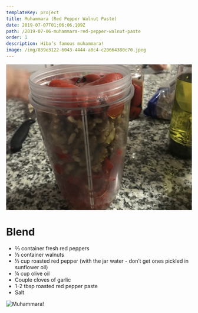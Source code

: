```yaml
---
templateKey: project
title: Muhammara (Red Pepper Walnut Paste)
date: 2019-07-07T01:06:06.109Z
path: /2019-07-06-muhammara-red-pepper-walnut-paste
order: 1
description: Hiba’s famous muhammara!
image: /img/839e3122-6043-4444-a8c4-c20664380c70.jpeg
---
```

![Blend it!](/img/8e657390-4b8f-4fc4-ba5f-bd1389d9cdf9.jpeg)

# Blend

* ⅔ container fresh red peppers
* ⅓ container walnuts
* ½ cup roasted red pepper (with the jar water - don’t get ones pickled in sunflower oil)
* ¼ cup olive oil
* Couple cloves of garlic
* 1-2 tbsp roasted red pepper paste
* Salt

![Muhammara!](/img/8bb05ead-fbf8-42da-aa22-5bf54c1e8d70.jpeg)

